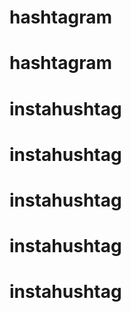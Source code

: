 # hashtagram
# hashtagram
# instahushtag
# instahushtag
# instahushtag
# instahushtag
# instahushtag
